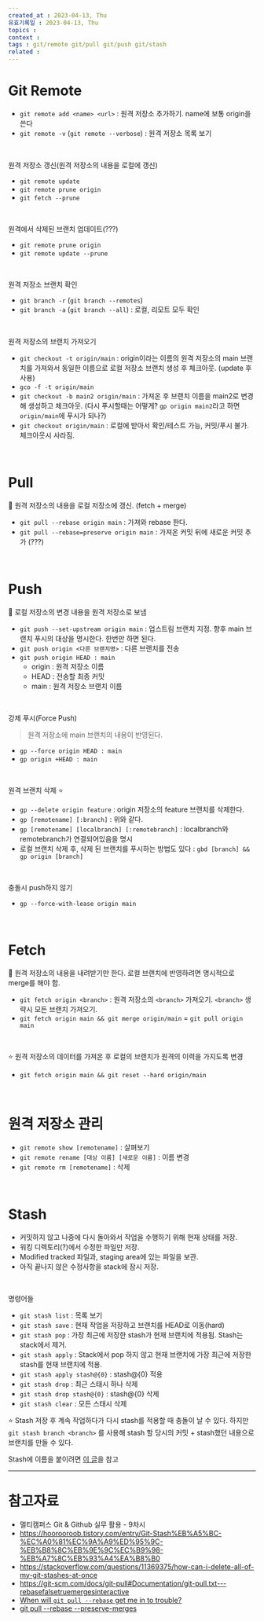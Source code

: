 ```yaml
---
created_at : 2023-04-13, Thu
유효기록일 : 2023-04-13, Thu
topics : 
context : 
tags : git/remote git/pull git/push git/stash
related : 
---
```

# Git Remote

- `git remote add <name> <url>` : 원격 저장소 추가하기. name에 보통 origin을 쓴다 
- `git remote -v` (`git remote --verbose`) : 원격 저장소 목록 보기

<br>

원격 저장소 갱신(원격 저장소의 내용을 로컬에 갱신)
- `git remote update`
- `git remote prune origin`
- `git fetch --prune`

<br>

원격에서 삭제된 브랜치 업데이트(???)
- `git remote prune origin`
- `git remote update --prune`

<br>

원격 저장소 브랜치 확인
- `git branch -r` (`git branch --remotes`)
- `git branch -a` (`git branch --all`) : 로컬, 리모트 모두 확인

<br>

원격 저장소의 브랜치 가져오기
- `git checkout -t origin/main` : origin이라는 이름의 원격 저장소의 main 브랜치를 가져와서 동일한 이름으로 로컬 저장소 브랜치 생성 후 체크아웃. (update 후 사용)
- `gco -f -t origin/main`
- `git checkout -b main2 origin/main` : 가져온 후 브랜치 이름을 main2로 변경해 생성하고 체크아웃. (다시 푸시할때는 어떻게? `gp origin main2`라고 하면 `origin/main`에 푸시가 되나?)
- `git checkout origin/main` : 로컬에 받아서 확인/테스트 가능, 커밋/푸시 불가. 체크아웃시 사라짐.

<br>

# Pull
📝 원격 저장소의 내용을 로컬 저장소에 갱신. (fetch + merge)
- `git pull --rebase origin main` : 가져와 rebase 한다.
- `git pull --rebase=preserve origin main` : 가져온 커밋 뒤에 새로운 커밋 추가 (???)

<br>

# Push
📝 로컬 저장소의 변경 내용을 원격 저장소로 보냄
- `git push --set-upstream origin main` : 업스트림 브랜치 지정. 향후 main 브랜치 푸시의 대상을 명시한다. 한번만 하면 된다.
- `git push origin <다른 브랜치명>` : 다른 브랜치를 전송
- `git push origin HEAD : main`
	- origin : 원격 저장소 이름
	- HEAD : 전송할 최종 커밋
	- main : 원격 저장소 브랜치 이름

<br>

강제 푸시(Force Push)
> 원격 저장소에 main 브랜치의 내용이 반영된다.

- `gp --force origin HEAD : main` 
- `gp origin +HEAD : main`

<br>

원격 브랜치 삭제 ⭐️
- `gp --delete origin feature` : origin 저장소의 feature 브랜치를 삭제한다. 
- `gp [remotename] [:branch]` : 위와 같다.
- `gp [remotename] [localbranch] [:remotebranch]` : localbranch와 remotebranch가 연결되어있음을 명시
- 로컬 브랜치 삭제 후, 삭제 된 브랜치를 푸시하는 방법도 있다 : `gbd [branch] && gp origin [branch]`

<br>

충돌시 push하지 않기
- `gp --force-with-lease origin main`

<br>

# Fetch
📝 원격 저장소의 내용을 내려받기만 한다. 로컬 브랜치에 반영하려면 명시적으로 merge를 해야 함.
- `git fetch origin <branch>` : 원격 저장소의 `<branch>` 가져오기. `<branch>` 생략시 모든 브랜치 가져오기.
- `git fetch origin main && git merge origin/main` = `git pull origin main`

<br>

⭐️ 원격 저장소의 데이터를 가져온 후 로컬의 브랜치가 원격의 이력을 가지도록 변경
- `git fetch origin main && git reset --hard origin/main`

<br>

# 원격 저장소 관리
- `git remote show [remotename]` : 살펴보기
- `git remote rename [대상 이름] [새로운 이름]` : 이름 변경
- `git remote rm [remotename]` : 삭제

<br>

# Stash
- 커밋하지 않고 나중에 다시 돌아와서 작업을 수행하기 위해 현재 상태를 저장.
- 워킹 디렉토리(?)에서 수정한 파일만 저장.
- Modified tracked 파일과, staging area에 있는 파일을 보관.
- 아직 끝나지 않은 수정사항을 stack에 잠시 저장.

<br>

명령어들
- `git stash list` : 목록 보기
- `git stash save` : 현재 작업을 저장하고 브랜치를 HEAD로 이동(hard)
- `git stash pop` : 가장 최근에 저장한 stash가 현재 브랜치에 적용됨. Stash는 stack에서 제거.
- `git stash apply` : Stack에서 pop 하지 않고 현재 브랜치에 가장 최근에 저장한 stash를 현재 브랜치에 적용.
- `git stash apply stash@{0}` : stash@{0} 적용
- `git stash drop` : 최근 스태시 하나 삭제
- `git stash drop stash@{0}` : stash@{0} 삭제
- `git stash clear` : 모든 스태시 삭제

⭐️ Stash 저장 후 계속 작업하다가 다시 stash를 적용할 때 충돌이 날 수 있다. 하지만 `git stash branch <branch>` 를 사용해 stash 할 당시의 커밋 + stash했던 내용으로 브랜치를 만들 수 있다. 

Stash에 이름을 붙이려면 [이 글](https://stackoverflow.com/questions/11269256/how-do-i-name-and-retrieve-a-git-stash-by-name)을 참고
<br>

---
# 참고자료
- 멀티캠퍼스 Git & Github 실무 활용 - 9차시
- https://hoorooroob.tistory.com/entry/Git-Stash%EB%A5%BC-%EC%A0%81%EC%9A%A9%ED%95%9C-%EB%B8%8C%EB%9E%9C%EC%B9%98-%EB%A7%8C%EB%93%A4%EA%B8%B0
- https://stackoverflow.com/questions/11369375/how-can-i-delete-all-of-my-git-stashes-at-once
- https://git-scm.com/docs/git-pull#Documentation/git-pull.txt---rebasefalsetruemergesinteractive
- [When will `git pull --rebase` get me in to trouble?](https://stackoverflow.com/questions/2590260/when-will-git-pull-rebase-get-me-in-to-trouble)
- [git pull --rebase --preserve-merges](https://stackoverflow.com/questions/21364636/git-pull-rebase-preserve-merges)

[^1]:
